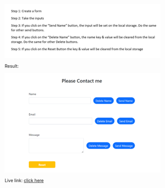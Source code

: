 ![task_img](https://github.com/Abdur-Rahman-Apu/localStorage-related-challenge-JS/blob/main/Challenge-2/task.png)


Result:

![result_img](https://github.com/Abdur-Rahman-Apu/localStorage-related-challenge-JS/blob/main/Challenge-2/result.png)

Live link:
[click here](https://challenge-2-local-storage-js.netlify.app)
